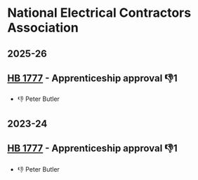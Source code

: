 # National Electrical Contractors Association
## 2025-26

## [HB 1777](/bill/2025-26/hb/1777/) - Apprenticeship approval  👎1 
* 👎 Peter Butler

## 2023-24

## [HB 1777](/bill/2023-24/hb/1777/) - Apprenticeship approval  👎1 
* 👎 Peter Butler
